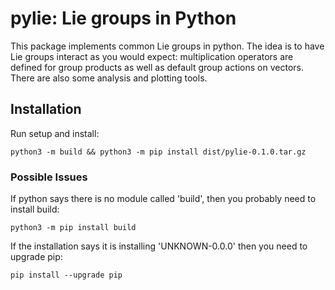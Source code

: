 # pylie: Lie groups in Python

This package implements common Lie groups in python.
The idea is to have Lie groups interact as you would expect: multiplication operators are defined for group products as well as default group actions on vectors.
There are also some analysis and plotting tools.

## Installation

Run setup and install:

`python3 -m build && python3 -m pip install dist/pylie-0.1.0.tar.gz`

### Possible Issues

If python says there is no module called 'build', then you probably need to install build:

`python3 -m pip install build`

If the installation says it is installing 'UNKNOWN-0.0.0' then you need to upgrade pip:

`pip install --upgrade pip`
